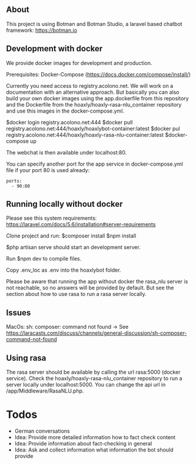 
## About

This project is using Botman and Botman Studio, a laravel based chatbot framework: https://botman.io

## Development with docker

We provide docker images for development and production.

Prerequisites: Docker-Compose (https://docs.docker.com/compose/install/)

Currently you need access to registry.acolono.net. We will work on a documentation with an alternative approach. 
But basically you can also build your own docker images using the app.dockerfile from this repository and the Dockerfile
from the hoaxly/hoaxly-rasa-nlu_container repository and use this images in the docker-compose.yml.

$docker login registry.acolono.net:444
$docker pull registry.acolono.net:444/hoaxly/hoaxlybot-container:latest
$docker pul registry.acolono.net:444/hoaxly/hoaxly-rasa-nlu-container:latest
$docker-compose up

The webchat is then available under localhost:80.

You can specify another port for the app service in docker-compose.yml file if your port 80 is used already:
    
    ports:
      - 90:80

## Running locally without docker

Please see this system requirements: https://laravel.com/docs/5.6/installation#server-requirements

Clone project and run:
$composer install
$npm install

$php artisan serve 
should start an development server.

Run $npm dev to compile files.

Copy .env_loc as .env into the hoaxlybot folder.

Please be aware that running the app without docker the rasa_nlu server is not reachable, so no answers
will be provided by default. But see the section about how to use rasa to run a rasa server locally.

## Issues

MacOs: sh: composer: command not found
-> See https://laracasts.com/discuss/channels/general-discussion/sh-composer-command-not-found


## Using rasa

The rasa server should be available by calling the url rasa:5000 (docker service). 
Check the hoaxly/hoaxly-rasa-nlu_container repository to run a server locally under localhost:5000. 
You can change the api url in /app/Middleware/RasaNLU.php.



# Todos
- German conversations
- Idea: Provide more detailed information how to fact check content
- Idea: Provide information about fact-checking in general
- Idea: Ask and collect information what information the bot should provide